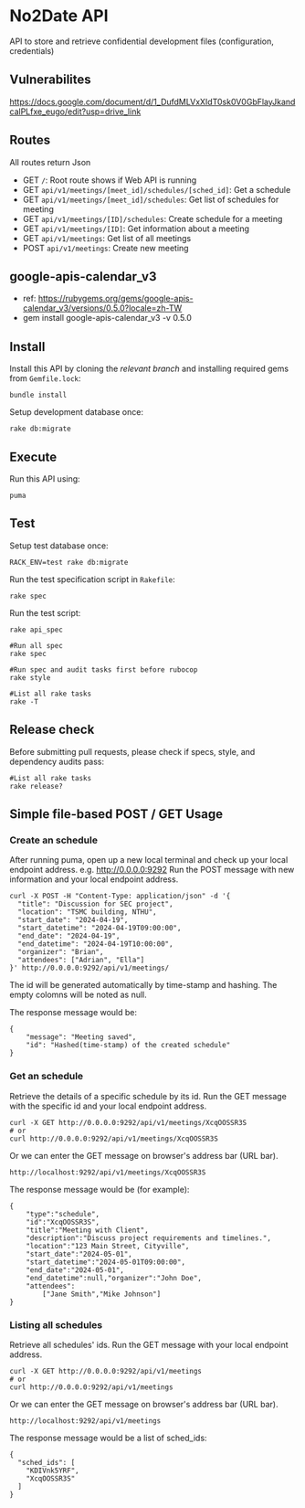 # No2Date API

API to store and retrieve confidential development files (configuration, credentials)

## Vulnerabilites
https://docs.google.com/document/d/1_DufdMLVxXIdT0sk0V0GbFlayJkandcalPLfxe_eugo/edit?usp=drive_link

## Routes

All routes return Json

- GET `/`: Root route shows if Web API is running
- GET `api/v1/meetings/[meet_id]/schedules/[sched_id]`: Get a schedule
- GET `api/v1/meetings/[meet_id]/schedules`: Get list of schedules for meeting
- GET `api/v1/meetings/[ID]/schedules`: Create schedule for a meeting
- GET `api/v1/meetings/[ID]`: Get information about a meeting
- GET `api/v1/meetings`: Get list of all meetings
- POST `api/v1/meetings`: Create new meeting

## google-apis-calendar_v3
- ref: https://rubygems.org/gems/google-apis-calendar_v3/versions/0.5.0?locale=zh-TW
- gem install google-apis-calendar_v3 -v 0.5.0

## Install

Install this API by cloning the *relevant branch* and installing required gems from `Gemfile.lock`:

```shell
bundle install
```
Setup development database once:

```shell
rake db:migrate
```

## Execute

Run this API using:

```shell
puma
```

## Test

Setup test database once:

```shell
RACK_ENV=test rake db:migrate
```

Run the test specification script in `Rakefile`:

```shell
rake spec
```

Run the test script:

```shell
rake api_spec
```

```shell
#Run all spec
rake spec
```

```shell
#Run spec and audit tasks first before rubocop
rake style
```

```shell
#List all rake tasks
rake -T
```
## Release check

Before submitting pull requests, please check if specs, style, and dependency audits pass:

```shell
#List all rake tasks
rake release?
```

##  Simple file-based POST / GET Usage

### Create an schedule
After running puma, open up a new local terminal and check up your local endpoint address. e.g. http://0.0.0.0:9292
Run the POST message with new information and your local endpoint address.
```shell
curl -X POST -H "Content-Type: application/json" -d '{
  "title": "Discussion for SEC project",
  "location": "TSMC building, NTHU",
  "start_date": "2024-04-19",
  "start_datetime": "2024-04-19T09:00:00",
  "end_date": "2024-04-19",
  "end_datetime": "2024-04-19T10:00:00",
  "organizer": "Brian",
  "attendees": ["Adrian", "Ella"]
}' http://0.0.0.0:9292/api/v1/meetings/
```
The id will be generated automatically by time-stamp and hashing.
The empty colomns will be noted as null.

The response message would be:
```shell
{
    "message": "Meeting saved",
    "id": "Hashed(time-stamp) of the created schedule"
}
```
### Get an schedule
Retrieve the details of a specific schedule by its id.
Run the GET message with the specific id and your local endpoint address.
```shell
curl -X GET http://0.0.0.0:9292/api/v1/meetings/XcqOOSSR3S
# or
curl http://0.0.0.0:9292/api/v1/meetings/XcqOOSSR3S
```
Or we can enter the GET message on browser's address bar (URL bar).
```shell
http://localhost:9292/api/v1/meetings/XcqOOSSR3S
```

The response message would be (for example):
```shell
{
    "type":"schedule",
    "id":"XcqOOSSR3S",
    "title":"Meeting with Client",
    "description":"Discuss project requirements and timelines.",
    "location":"123 Main Street, Cityville",
    "start_date":"2024-05-01",
    "start_datetime":"2024-05-01T09:00:00",
    "end_date":"2024-05-01",
    "end_datetime":null,"organizer":"John Doe",
    "attendees":
        ["Jane Smith","Mike Johnson"]
}
```

### Listing all schedules
Retrieve all schedules' ids.
Run the GET message with your local endpoint address.
```shell
curl -X GET http://0.0.0.0:9292/api/v1/meetings
# or
curl http://0.0.0.0:9292/api/v1/meetings
```
Or we can enter the GET message on browser's address bar (URL bar).
```shell
http://localhost:9292/api/v1/meetings
```

The response message would be a list of sched_ids:
```shell
{
  "sched_ids": [
    "KDIVnk5YRF",
    "XcqOOSSR3S"
  ]
}
```